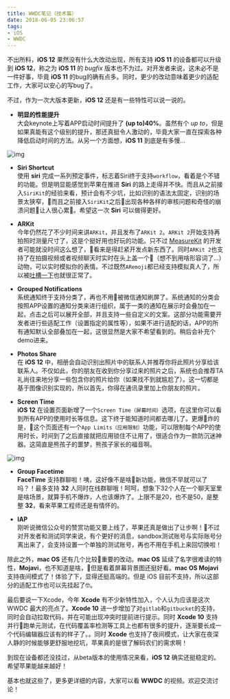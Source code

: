 ```yaml
---
title: WWDC笔记（技术篇）
date: 2018-06-05 23:06:57
tags:
- iOS
- WWDC
---
```


不出所料，__iOS 12__ 果然没有什么大改动出现，所有支持 __iOS 11__ 的设备都可以升级到 __iOS 12__，称之为 __iOS 11__ 的 _bugfix_ 版本也不为过。对开发者来说，这未必不是一件好事，毕竟 __iOS 11__ 的bug的确有点多。同时，更少的改动意味着更少的适配工作，大家可以安心的写bug了。  

不过，作为一次大版本更新，__iOS 12__ 还是有一些特性可以说一说的。

- __明显的性能提升__   
大会keynote上写着APP启动时间提升了 __(up to)40%__。虽然有个 _up to_，但是如果真能有这个级别的提升，那还真挺令人激动的，毕竟大家一直在探索各种降低启动时间的方法。从另一个方面想，__iOS 11__ 到底是有多慢...

![img](https://wx4.sinaimg.cn/mw690/83e01499ly1fs2iawktbwj209905etag.jpg)

- __Siri Shortcut__  
使用 __siri__ 完成一系列预定事件，标志着Siri终于支持`workflow`，看着是个不错的功能。但是明显能感觉到苹果在推进 __Siri__ 的路上走得并不快。而且从之前接入`SiriKit`的经验来看，预计会有不少坑，比如识别的语法太固定，识别的场景太狭窄，而且之前接入`SiriKit`之后出现各种各样的审核问题和奇怪的崩溃问题让人很心累。希望这一次 __Siri__ 可以做得更好。

- __ARKit__  
今年仍然花了不少时间来讲`ARKit`，并且发布了`ARKit 2`。`ARKit 2`开始支持再拍照时测量尺寸了，这是个挺好用也好玩的功能。只不过 [MeasureKit](https://measurekit.com/) 的开发者可能就没时间这么想了，看来是得赶紧开发点新东西了。同时`ARKit 2`也支持了在拍摄视频或者视频聊天时实时在头上盖一个（想不到用啥形容词了...）动物，可以实时模拟你的表情。不过既然`ARemoji`都已经支持模拟真人了，所以被[吐槽一下]((https://twitter.com/developar/status/1003959954833924096))也就很正常了。

- __Grouped Notifications__   
系统通知终于支持分类了，再也不用被微信通知刷屏了。系统通知的分类会按照APP设置的通知分类来进行组织，属于一类的通知在展示时会叠加在一起，点击之后可以展开全部，并且支持一些自定义的文案。这部分功能需要开发者进行些适配工作（设置指定的属性等），如果不进行适配的话，APP的所有通知默认全部叠加在一起，这很显然是大家不希望看到的。稍后会补充个demo进来。

- __Photos Share__  
 在 __iOS 12__ 中，相册会自动识别出照片中的联系人并推荐你将此照片分享给该联系人。不仅如此，你的朋友在收到你分享过来的照片之后，系统也会推荐TA礼尚往来地分享一些包含你的照片给你（如果找不到就尴尬了）。这一切都是基于图像识别实现的，所以首先，你得在通讯录里加上你朋友的照片。

- __Screen Time__   
__iOS 12__ 在设置页面新增了一个`Screen Time（屏幕时间）`选项，在这里你可以看到所有APP的使用时长等信息。这下终于能知道时间都去哪儿了。更爆炸的是，这个页面还有一个`App Limits（应用限制）`功能，可以限制每个APP的使用时长，时间到了之后直接就把应用锁住不让用了，很适合作为一款防沉迷神器。这简直是熊孩子的噩梦，熊孩子家长的福音啊。

![img](https://wx2.sinaimg.cn/mw690/83e01499ly1fs2hg8z30wj20va1von43.jpg)

- __Group Facetime__   
__FaceTime__ 支持群聊啦！咦，这好像不是啥新功能，微信不早就可以了吗？！最多支持 __32__ 人同时在线群聊哦！呵呵，想象下32个人在一个聊天室里是啥场景，就算手机不爆炸，人也该爆炸了。上限不是20，也不是50，是整整 __32__，看来苹果工程师还是有情怀的。

- __IAP__   
刚听说微信公众号的赞赏功能又要上线了，苹果还真是做出了让步啊！不过对开发者和测试同学来说，有个更好的消息，sandbox测试账号与实际账号分离出来了，会支持设置一个单独的测试账号，再也不用在手机上来回切换啦！

除此之外，__mac OS__ 还有几个比较重要的改动。__mac OS__ 延续了名字很难读的特性，__Mojavi__，也不知道是啥，但是看着屏幕背景图还挺好看。__mac OS Mojavi__ 支持夜间模式了！体验了下，显得还挺高端的。但是 iOS 目前不支持，所以这部分的适配工作也可以先挂起了🤓。  

最后要说一下Xcode，今年 __Xcode__ 有不少新特性加入，个人认为应该是这次 WWDC 最大的亮点了。__Xcode 10__ 进一步增加了对`gitlab`和`gitbucket`的支持，同时会自动拉取代码，并在可能出现冲突时提前进行提示。同时 __Xcode 10__ 支持并行跑单元测试，在代码覆盖率检测等工具上也都有很多的提升，逐渐要长成一个代码编辑器应该有的样子了。。同时 __Xcode__ 也支持了夜间模式，让大家在夜深人静的时候能够更舒服地挖坑，苹果真的是很了解码农们的需求啊！

到现在设备都还没挂过，从beta版本的使用情况来看，__iOS 12__ 确实还挺稳定的。希望苹果能越来越好！  

基本也就这些了，更多更详细的内容，大家可以看 __WWDC__ 的视频。欢迎交流讨论！